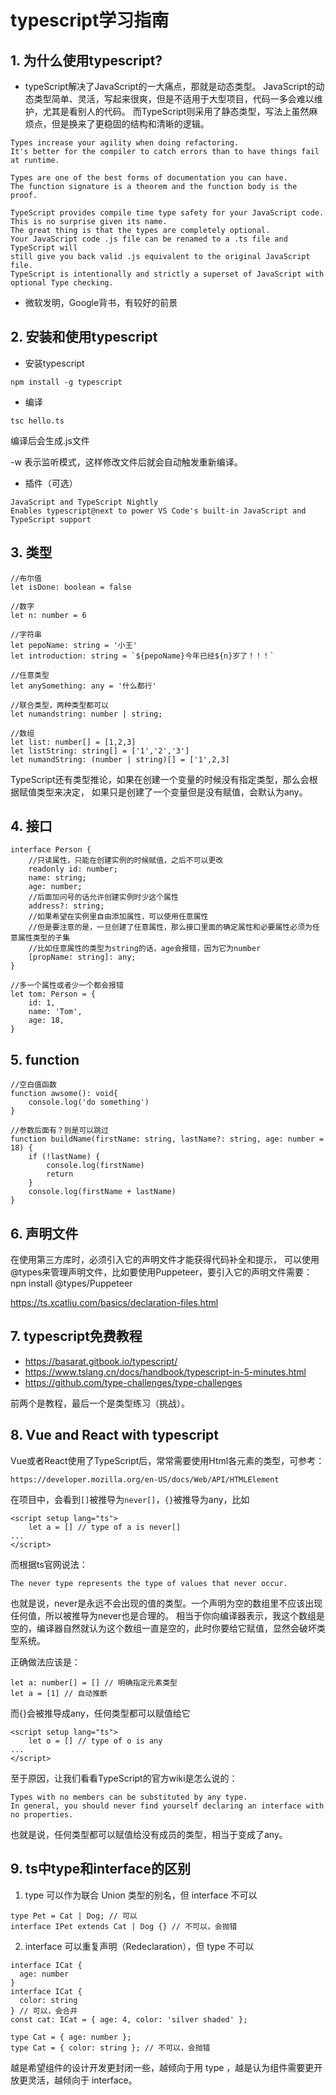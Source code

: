 # typescript学习指南

## 1. 为什么使用typescript?
- typeScript解决了JavaScript的一大痛点，那就是动态类型。
JavaScript的动态类型简单、灵活，写起来很爽，但是不适用于大型项目，代码一多会难以维护，尤其是看别人的代码。
而TypeScript则采用了静态类型，写法上虽然麻烦点，但是换来了更稳固的结构和清晰的逻辑。
```
Types increase your agility when doing refactoring. 
It's better for the compiler to catch errors than to have things fail at runtime.

Types are one of the best forms of documentation you can have. 
The function signature is a theorem and the function body is the proof.

TypeScript provides compile time type safety for your JavaScript code. 
This is no surprise given its name. 
The great thing is that the types are completely optional. 
Your JavaScript code .js file can be renamed to a .ts file and TypeScript will 
still give you back valid .js equivalent to the original JavaScript file. 
TypeScript is intentionally and strictly a superset of JavaScript with optional Type checking.
```

- 微软发明，Google背书，有较好的前景

## 2. 安装和使用typescript
- 安装typescript
```
npm install -g typescript
```

- 编译
```
tsc hello.ts
```
编译后会生成.js文件

-w 表示监听模式，这样修改文件后就会自动触发重新编译。

- 插件（可选）
```
JavaScript and TypeScript Nightly
Enables typescript@next to power VS Code's built-in JavaScript and TypeScript support
```

## 3. 类型
```
//布尔值
let isDone: boolean = false

//数字
let n: number = 6

//字符串
let pepoName: string = '小王'
let introduction: string = `${pepoName}今年已经${n}岁了！！！`

//任意类型
let anySomething: any = '什么都行'

//联合类型，两种类型都可以
let numandstring: number | string;

//数组
let list: number[] = [1,2,3]
let listString: string[] = ['1','2','3']
let numandString: (number | string)[] = ['1',2,3]
```
TypeScript还有类型推论，如果在创建一个变量的时候没有指定类型，那么会根据赋值类型来决定，
如果只是创建了一个变量但是没有赋值，会默认为any。

## 4. 接口
```
interface Person {
    //只读属性，只能在创建实例的时候赋值，之后不可以更改
    readonly id: number;
    name: string;
    age: number;
    //后面加问号的话允许创建实例时少这个属性
	address?: string;
    //如果希望在实例里自由添加属性，可以使用任意属性
    //但是要注意的是，一旦创建了任意属性，那么接口里面的确定属性和必要属性必须为任意属性类型的子集
    //比如任意属性的类型为string的话，age会报错，因为它为number
    [propName: string]: any;
}

//多一个属性或者少一个都会报错
let tom: Person = {
    id: 1,
    name: 'Tom',
    age: 18,
}
```

## 5. function
```
//空白值函数
function awsome(): void{
	console.log('do something')
}

//参数后面有？则是可以跳过
function buildName(firstName: string, lastName?: string, age: number = 18) {
	if (!lastName) {
        console.log(firstName)
        return
    }
    console.log(firstName + lastName)
}
```

## 6. 声明文件
在使用第三方库时，必须引入它的声明文件才能获得代码补全和提示，
可以使用@types来管理声明文件，比如要使用Puppeteer，要引入它的声明文件需要：
npn install @types/Puppeteer

https://ts.xcatliu.com/basics/declaration-files.html

## 7. typescript免费教程
- https://basarat.gitbook.io/typescript/
- https://www.tslang.cn/docs/handbook/typescript-in-5-minutes.html
- https://github.com/type-challenges/type-challenges

前两个是教程，最后一个是类型练习（挑战）。

## 8. Vue and React with typescript
Vue或者React使用了TypeScript后，常常需要使用Html各元素的类型，可参考：
```
https://developer.mozilla.org/en-US/docs/Web/API/HTMLElement
```
在项目中，会看到`[]`被推导为`never[]`，`{}`被推导为any，比如
```
<script setup lang="ts">
    let a = [] // type of a is never[]
...
</script>
```
而根据ts官网说法：
```
The never type represents the type of values that never occur.
```
也就是说，never是永远不会出现的值的类型。一个声明为空的数组里不应该出现任何值，所以被推导为never也是合理的。
相当于你向编译器表示，我这个数组是空的，编译器自然就认为这个数组一直是空的，此时你要给它赋值，显然会破坏类型系统。

正确做法应该是：
```
let a: number[] = [] // 明确指定元素类型
let a = [1] // 自动推断
```


而{}会被推导成any，任何类型都可以赋值给它
```
<script setup lang="ts">
    let o = [] // type of o is any
...
</script>
```
至于原因，让我们看看TypeScript的官方wiki是怎么说的：
```
Types with no members can be substituted by any type.
In general, you should never find yourself declaring an interface with no properties.
```
也就是说，任何类型都可以赋值给没有成员的类型，相当于变成了any。


## 9. ts中type和interface的区别
1. type 可以作为联合 Union 类型的别名，但 interface 不可以
```
type Pet = Cat | Dog; // 可以
interface IPet extends Cat | Dog {} // 不可以，会抛错
```

2. interface 可以重复声明（Redeclaration），但 type 不可以
```
interface ICat {
  age: number
}
interface ICat {
  color: string
} // 可以，会合并
const cat: ICat = { age: 4, color: 'silver shaded' };

type Cat = { age: number };
type Cat = { color: string }; // 不可以，会抛错
```
越是希望组件的设计开发更封闭一些，越倾向于用 type ，越是认为组件需要更开放更灵活，越倾向于 interface。